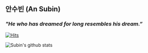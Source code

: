## 안수빈 (An Subin) 

### *"He who has dreamed for long resembles his dream.”*

[![Hits](https://hits.seeyoufarm.com/api/count/incr/badge.svg?url=https%3A%2F%2Fgithub.com%2Fsubinium)](https://hits.seeyoufarm.com)
	
![Subin's github stats](https://github-readme-stats.vercel.app/api?username=subinium&show_icons=true&hide_border=true)
